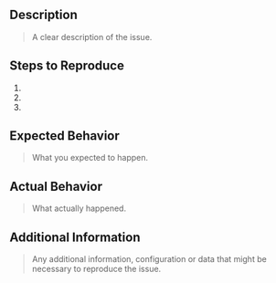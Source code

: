 ## Description

> A clear description of the issue.

## Steps to Reproduce

1.
2.
3.

## Expected Behavior

> What you expected to happen.

## Actual Behavior

> What actually happened.

## Additional Information

> Any additional information, configuration or data that might be necessary to reproduce the issue.
